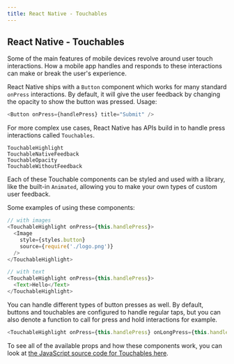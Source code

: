 ```yaml
---
title: React Native - Touchables
---
```

## React Native - Touchables

Some of the main features of mobile devices revolve around user touch interactions. How a mobile app handles and responds to these interactions can make or break the user's experience.

React Native ships with a `Button` component which works for many standard `onPress` interactions. By default, it will give the user feedback by changing the opacity to show the button was pressed. Usage:

```js
<Button onPress={handlePress} title="Submit" />
```

For more complex use cases, React Native has APIs build in to handle press interactions called `Touchables`.

```
TouchableHighlight
TouchableNativeFeedback
TouchableOpacity
TouchableWithoutFeedback
```

Each of these Touchable components can be styled and used with a library, like the built-in `Animated`, allowing you to make your own types of custom user feedback.

Some examples of using these components:

```js
// with images
<TouchableHighlight onPress={this.handlePress}>
  <Image
    style={styles.button}
    source={require('./logo.png')}
  />
</TouchableHighlight>

// with text
<TouchableHighlight onPress={this.handlePress}>
  <Text>Hello</Text>
</TouchableHighlight>
```

You can handle different types of button presses as well. By default, buttons and touchables are configured to handle regular taps, but you can also denote a function to call for press and hold interactions for example.

```js
<TouchableHighlight onPress={this.handlePress} onLongPress={this.handleLongPress}>
```

To see all of the available props and how these components work, you can look at [the JavaScript source code for Touchables here](https://github.com/facebook/react-native/tree/master/Libraries/Components/Touchable).

